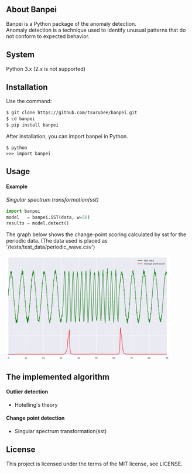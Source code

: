 ## About Banpei
Banpei is a Python package of the anomaly detection.  
Anomaly detection is a technique used to identify unusual patterns that do not conform to expected behavior.

## System
Python 3.x (2.x is not supported)

## Installation
Use the command:
```bash
$ git clone https://github.com/tsurubee/banpei.git
$ cd banpei
$ pip install banpei
```
After installation, you can import banpei in Python.
```
$ python
>>> import banpei
```

## Usage
#### Example
*Singular spectrum transformation(sst)*
```python
import banpei 
model   = banpei.SST(data, w=50)
results = model.detect()
```
The graph below shows the change-point scoring calculated by sst for the periodic data. (The data used is placed as '/tests/test_data/periodic_wave.csv')

<img src="./docs/images/sst_example.png" alt="sst_example" width="450">

## The implemented algorithm
#### Outlier detection
* Hotelling's theory
#### Change point detection
* Singular spectrum transformation(sst)

## License
This project is licensed under the terms of the MIT license, see LICENSE.
